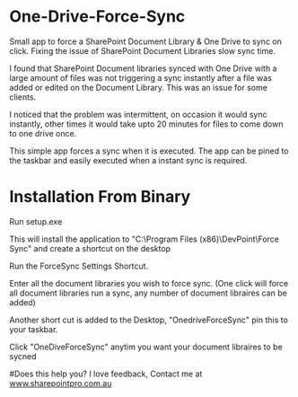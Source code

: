 # One-Drive-Force-Sync
Small app to force a SharePoint Document Library & One Drive to sync on click. Fixing the issue of SharePoint Document Libraries slow sync time.

I found that SharePoint Document libraries synced with One Drive with a large amount of files was not triggering a sync instantly after a file was added or edited on the Document Library.
This was an issue for some clients.

I noticed that the problem was intermittent, on occasion it would sync instantly, other times it would take upto 20 minutes for files to come down to one drive once.

This simple app forces a sync when it is executed. The app can be pined to the taskbar and easily executed when a instant sync is required.

# Installation From Binary
Run setup.exe

This will install the application to "C:\Program Files (x86)\DevPoint\Force Sync" and create a shortcut on the desktop

Run the ForceSync Settings Shortcut.

Enter all the document libraries you wish to force sync. (One click will force all document libraries run a sync, any number of document libraires can be added)

Another short cut is added to the Desktop, "OnedriveForceSync" pin this to your taskbar. 

Click "OneDiveForceSync" anytim you want your document libraires to be sycned

#Does this help you?
I love feedback, Contact me at www.sharepointpro.com.au 
